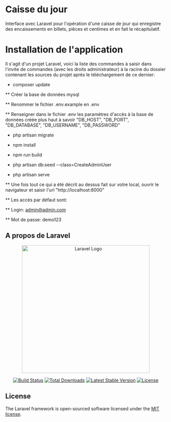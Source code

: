 # Caisse du jour
Interface avec Laravel pour l'opération d'une caisse de jour qui enregistre des encaissements en billets, pièces et centimes et en fait le récapitulatif.

# Installation de l'application
Il s'agit d'un projet Laravel, voici la liste des commandes à saisir dans l'invite de commandes (avec les droits administrateur) à la racine du dossier contenant les sources du projet après le téléchargement de ce dernier:

- composer update

** Créer la base de données mysql

** Renommer le fichier .env.example en .env

** Renseigner dans le fichier .env les paramètres d'accès à la base de données créée plus haut à savoir "DB_HOST", "DB_PORT", "DB_DATABASE", "DB_USERNAME", "DB_PASSWORD"

- php artisan migrate

- npm install

- npm run build

- php artisan db:seed --class=CreateAdminUser

- php artisan serve

** Une fois tout ce qui a été décrit au dessus fait sur votre local, ouvrir le navigateur et saisir l'url "http://localhost:8000"

** Les accès par défaut sont:

** Login: admin@admin.com

** Mot de passe: demo123

## A propos de Laravel

<p align="center"><a href="https://laravel.com" target="_blank"><img src="https://raw.githubusercontent.com/laravel/art/master/logo-lockup/5%20SVG/2%20CMYK/1%20Full%20Color/laravel-logolockup-cmyk-red.svg" width="400" alt="Laravel Logo"></a></p>

<p align="center">
<a href="https://github.com/laravel/framework/actions"><img src="https://github.com/laravel/framework/workflows/tests/badge.svg" alt="Build Status"></a>
<a href="https://packagist.org/packages/laravel/framework"><img src="https://img.shields.io/packagist/dt/laravel/framework" alt="Total Downloads"></a>
<a href="https://packagist.org/packages/laravel/framework"><img src="https://img.shields.io/packagist/v/laravel/framework" alt="Latest Stable Version"></a>
<a href="https://packagist.org/packages/laravel/framework"><img src="https://img.shields.io/packagist/l/laravel/framework" alt="License"></a>
</p>

## License

The Laravel framework is open-sourced software licensed under the [MIT license](https://opensource.org/licenses/MIT).